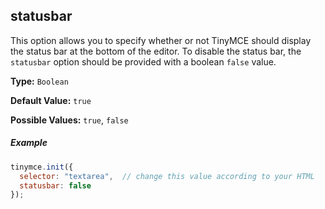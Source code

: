 ## statusbar

This option allows you to specify whether or not TinyMCE should display the status bar at the bottom of the editor. To disable the status bar, the `statusbar` option should be provided with a boolean `false` value.

**Type:** `Boolean`

**Default Value:** `true`

**Possible Values:** `true`, `false`

##### Example

```js
tinymce.init({
  selector: "textarea",  // change this value according to your HTML
  statusbar: false
});
```
